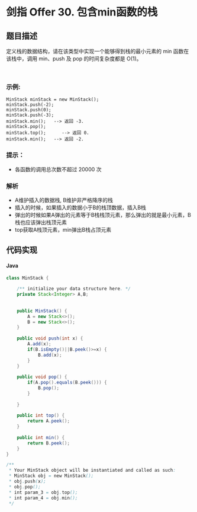 # 剑指 Offer 30. 包含min函数的栈

## 题目描述
定义栈的数据结构，请在该类型中实现一个能够得到栈的最小元素的 min 函数在该栈中，调用 min、push 及 pop 的时间复杂度都是 O(1)。

 

### 示例:
```
MinStack minStack = new MinStack();
minStack.push(-2);
minStack.push(0);
minStack.push(-3);
minStack.min();   --> 返回 -3.
minStack.pop();
minStack.top();      --> 返回 0.
minStack.min();   --> 返回 -2.
```


### 提示：

 - 各函数的调用总次数不超过 20000 次


### 解析
 - A维护插入的数据栈,  B维护非严格降序的栈
 - 插入的时候，如果插入的数据小于B的栈顶数据，插入B栈
 - 弹出的时候如果A弹出的元素等于B栈栈顶元素，那么弹出的就是最小元素，B栈也应该弹出栈顶元素
 - top获取A栈顶元素，min弹出B栈占顶元素



## 代码实现
#### Java
```Java
class MinStack {

    /** initialize your data structure here. */
	private Stack<Integer> A,B;
	
	
    public MinStack() {
    	A = new Stack<>();
    	B = new Stack<>();
    }
    
    public void push(int x) {
    	A.add(x);
    	if(B.isEmpty()||B.peek()>=x) {
    		B.add(x);
    	}
    }
    
    public void pop() {
    	if(A.pop().equals(B.peek())) {
    		B.pop();
    	}
    	
    }
    
    public int top() {
    	return A.peek();
    }
    
    public int min() {
    	return B.peek();
    }
}

/**
 * Your MinStack object will be instantiated and called as such:
 * MinStack obj = new MinStack();
 * obj.push(x);
 * obj.pop();
 * int param_3 = obj.top();
 * int param_4 = obj.min();
 */
```